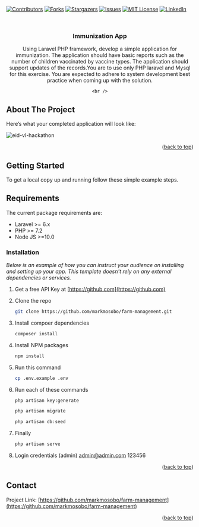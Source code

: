 <!-- PROJECT SHIELDS -->
<!--
*** I'm using markdown "reference style" links for readability.
*** Reference links are enclosed in brackets [ ] instead of parentheses ( ).
*** See the bottom of this document for the declaration of the reference variables
*** for contributors-url, forks-url, etc. This is an optional, concise syntax you may use.
*** https://www.markdownguide.org/basic-syntax/#reference-style-links
-->
[![Contributors][contributors-shield]][contributors-url]
[![Forks][forks-shield]][forks-url]
[![Stargazers][stars-shield]][stars-url]
[![Issues][issues-shield]][issues-url]
[![MIT License][license-shield]][license-url]
[![LinkedIn][linkedin-shield]][linkedin-url]

<!-- PROJECT LOGO -->
<br />
<div align="center">
  <a href="https://github.com/markmosobo/farm-management">
<!--     <img src="images/logo.png" alt="Logo" width="80" height="80"> -->
  </a>

  <h3 align="center"> Immunization App</h3>

  <p align="center">
        Using Laravel PHP framework, develop a simple application for immunization. The application should 
        have basic reports such as the number of children vaccinated by vaccine types. The application should 
        support updates of the records.You are to use only PHP laravel and Mysql for this exercise.
        You are expected to adhere to system development best practice when coming up with the solution.

    <br />

  </p>
</div>

<!-- ABOUT THE PROJECT -->
## About The Project
Here’s what your completed application will look like:

![eid-vl-hackathon](https://user-images.githubusercontent.com/34887895/173070212-a93e7403-24bb-47eb-951a-d09044fa1e62.gif)


<p align="right">(<a href="#top">back to top</a>)</p>

<!-- GETTING STARTED -->
## Getting Started

To get a local copy up and running follow these simple example steps.

## Requirements

The current package requirements are:

- Laravel >= 6.x
- PHP >= 7.2
- Node JS >=10.0

### Installation

_Below is an example of how you can instruct your audience on installing and setting up your app. This template doesn't rely on any external dependencies or services._

1. Get a free API Key at [https://github.com](https://github.com)
2. Clone the repo
   ```sh
   git clone https://github.com/markmosobo/farm-management.git
   ```
2. Install compoer dependencies
   ```sh
   composer install
   ```
4. Install NPM packages
   ```sh
   npm install
   ```
5. Run this command
   ```sh
   cp .env.example .env
   ```

6. Run each of these commands 
   ```sh
   php artisan key:generate
   ```
   ```sh
   php artisan migrate
   ```
   ```sh
   php artisan db:seed
   ```   
7. Finally
   ```sh
   php artisan serve
   ```  
8. Login credentials (admin)
    admin@admin.com
    123456   
<p align="right">(<a href="#top">back to top</a>)</p>

<!-- CONTACT -->
## Contact

<!-- Your Name - [@your_twitter](https://twitter.com/markmosobo) - email@example.com
 -->
Project Link: [https://github.com/markmosobo/farm-management](https://github.com/markmosobo/farm-management)

<p align="right">(<a href="#top">back to top</a>)</p>

<!-- MARKDOWN LINKS & IMAGES -->
<!-- https://www.markdownguide.org/basic-syntax/#reference-style-links -->
[contributors-shield]: https://img.shields.io/github/contributors/markmosobo/EID-VL-Hackathon-Test.svg?style=for-the-badge
[contributors-url]: https://github.com/markmosobo/EID-VL-Hackathon-Test/graphs/contributors
[forks-shield]: https://img.shields.io/github/forks/markmosobo/EID-VL-Hackathon-Test.svg?style=for-the-badge
[forks-url]: https://github.com/markmosobo/EID-VL-Hackathon-Test/network/members
[stars-shield]: https://img.shields.io/github/stars/markmosobo/EID-VL-Hackathon-Test.svg?style=for-the-badge
[stars-url]: https://github.com/markmosobo/EID-VL-Hackathon-Test/stargazers
[issues-shield]: https://img.shields.io/github/issues/markmosobo/EID-VL-Hackathon-Test.svg?style=for-the-badge
[issues-url]: https://github.com/markmosobo/EID-VL-Hackathon-Test/issues
[license-shield]: https://img.shields.io/github/license/markmosobo/EID-VL-Hackathon-Test.svg?style=for-the-badge
[license-url]: https://github.com/markmosobo/EID-VL-Hackathon-Test/LICENSE.txt
[linkedin-shield]: https://img.shields.io/badge/-LinkedIn-black.svg?style=for-the-badge&logo=linkedin&colorB=555
[linkedin-url]: https://linkedin.com/in/mark-mosobo
[product-screenshot]: images/screenshot.png
